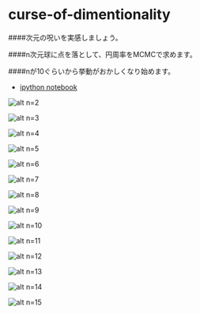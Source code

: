 # curse-of-dimentionality

####次元の呪いを実感しましょう。

####n次元球に点を落として、円周率をMCMCで求めます。

####nが10ぐらいから挙動がおかしくなり始めます。

- [ipython notebook](https://github.com/keiikegami/curse-of-dimentionality/blob/master/curse%20of%20dimentionality.ipynb)

![alt n=2](https://github.com/keiikegami/curse-of-dimentionality/blob/master/images/n=2.png?raw=true)

![alt n=3](https://github.com/keiikegami/curse-of-dimentionality/blob/master/images/n=3.png?raw=true)

![alt n=4](https://github.com/keiikegami/curse-of-dimentionality/blob/master/images/n=4.png?raw=true)

![alt n=5](https://github.com/keiikegami/curse-of-dimentionality/blob/master/images/n=5.png?raw=true)

![alt n=6](https://github.com/keiikegami/curse-of-dimentionality/blob/master/images/n=6.png?raw=true)

![alt n=7](https://github.com/keiikegami/curse-of-dimentionality/blob/master/images/n=7.png?raw=true)

![alt n=8](https://github.com/keiikegami/curse-of-dimentionality/blob/master/images/n=8.png?raw=true)

![alt n=9](https://github.com/keiikegami/curse-of-dimentionality/blob/master/images/n=9.png?raw=true)

![alt n=10](https://github.com/keiikegami/curse-of-dimentionality/blob/master/images/n=10.png?raw=true)

![alt n=11](https://github.com/keiikegami/curse-of-dimentionality/blob/master/images/n=11.png?raw=true)

![alt n=12](https://github.com/keiikegami/curse-of-dimentionality/blob/master/images/n=12.png?raw=true)

![alt n=13](https://github.com/keiikegami/curse-of-dimentionality/blob/master/images/n=13.png?raw=true)

![alt n=14](https://github.com/keiikegami/curse-of-dimentionality/blob/master/images/n=14.png?raw=true)

![alt n=15](https://github.com/keiikegami/curse-of-dimentionality/blob/master/images/n=15.png?raw=true)
